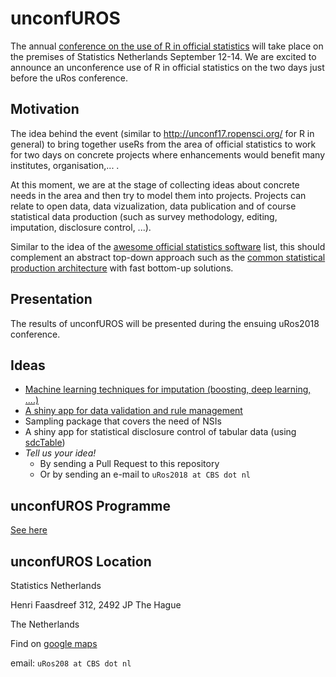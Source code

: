 # unconfUROS
The annual [conference on the use of R in official statistics](https://www.aanmelder.nl/uros2018) will take place on the premises of Statistics Netherlands September 12-14. We are excited to announce an unconference use of R in official statistics on the two days just before the uRos conference.

## Motivation
The idea behind the event (similar to http://unconf17.ropensci.org/ for R in general) to bring together useRs from the area of official statistics to work for two days on concrete projects where enhancements would benefit many institutes, organisation,... .

At this moment, we are at the stage of collecting ideas about concrete needs in the area and then try to model them into projects. Projects can relate to open data, data vizualization, data publication and of course statistical data production (such as survey methodology, editing, imputation, disclosure control, ...).

Similar to the idea of the [awesome official statistics software](http://www.awesomeofficialstatistics.org) list, this should complement an abstract top-down approach such as the [common statistical production architecture](https://statswiki.unece.org/display/CSPA/CSPA+v1.5) with fast bottom-up solutions.

## Presentation

The results of unconfUROS will be presented during the ensuing uRos2018 conference.

## Ideas

 - [Machine learning techniques for imputation (boosting, deep learning, ....)](doc/MLimputation.md)
 - [A shiny app for data validation and rule management](doc/data_validation.md)
 - Sampling package that covers the need of NSIs
 - A shiny app for statistical disclosure control of tabular data (using [sdcTable](https://CRAN.R-project.org/package=missForest))
 - *Tell us your idea!*
     - By sending a Pull Request to this repository
     - Or by sending an e-mail to `uRos2018 at CBS dot nl`

## unconfUROS Programme

[See here](doc/programme.md)


## unconfUROS Location

Statistics Netherlands

Henri Faasdreef 312, 2492 JP The Hague

The Netherlands

Find on [google maps](https://goo.gl/maps/LCE6FinFc3J2)

email: `uRos208 at CBS dot nl`


